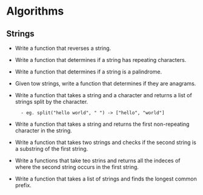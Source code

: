  # Algorithms


## Strings

- Write a function that reverses a string.
- Write a function that determines if a string has repeating characters.
- Write a function that determines if a string is a palindrome.
- Given tow strings, write a function that determines if they are anagrams.

- Write a function that takes a string and a character and returns
    a list of strings split by the character.
    
        - eg. split("hello world", " ") -> ["hello", "world"]

- Write a function that takes a string and returns the first non-repeating
    character in the string.
- Write a function that takes two strings and checks if the second string
    is a substring of the first string.
- Write a functions that take teo strins and returns all the indeces of
    where the second string occurs in the first string.

- Write a function that takes a list of strings and finds the longest
    common prefix.
